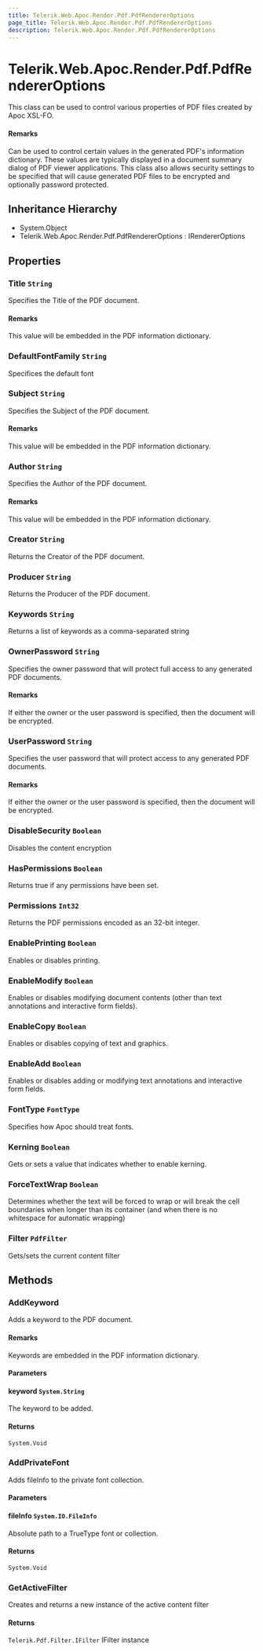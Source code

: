 ```yaml
---
title: Telerik.Web.Apoc.Render.Pdf.PdfRendererOptions
page_title: Telerik.Web.Apoc.Render.Pdf.PdfRendererOptions
description: Telerik.Web.Apoc.Render.Pdf.PdfRendererOptions
---
```


# Telerik.Web.Apoc.Render.Pdf.PdfRendererOptions

This class can be used to control various properties of PDF files
                created by Apoc XSL-FO.

#### Remarks
Can be used to control certain values in the generated PDF's information
                dictionary.  These values are typically displayed in a document summary 
                dialog of PDF viewer applications.
                This class also allows security settings to be specified that will 
                cause generated PDF files to be encrypted and optionally password protected.

## Inheritance Hierarchy

* System.Object
* Telerik.Web.Apoc.Render.Pdf.PdfRendererOptions : IRendererOptions

## Properties

###  Title `String`

Specifies the Title of the PDF document.

#### Remarks
This value will be embedded in the PDF information dictionary.

###  DefaultFontFamily `String`

Specifices the default font

###  Subject `String`

Specifies the Subject of the PDF document.

#### Remarks
This value will be embedded in the PDF information dictionary.

###  Author `String`

Specifies the Author of the PDF document.

#### Remarks
This value will be embedded in the PDF information dictionary.

###  Creator `String`

Returns the Creator of the PDF document.

###  Producer `String`

Returns the Producer of the PDF document.

###  Keywords `String`

Returns a list of keywords as a comma-separated string

###  OwnerPassword `String`

Specifies the owner password that will protect full access to any generated PDF documents.

#### Remarks
If either the owner or the user password is specified, 
                then the document will be encrypted.

###  UserPassword `String`

Specifies the user password that will protect access to any generated PDF documents.

#### Remarks
If either the owner or the user password is specified, 
                then the document will be encrypted.

###  DisableSecurity `Boolean`

Disables the content encryption

###  HasPermissions `Boolean`

Returns true if any permissions have been set.

###  Permissions `Int32`

Returns the PDF permissions encoded as an 32-bit integer.

###  EnablePrinting `Boolean`

Enables or disables printing.

###  EnableModify `Boolean`

Enables or disables modifying document contents (other than text annotations and 
                interactive form fields).

###  EnableCopy `Boolean`

Enables or disables copying of text and graphics.

###  EnableAdd `Boolean`

Enables or disables adding or modifying text annotations and interactive
                form fields.

###  FontType `FontType`

Specifies how Apoc should treat fonts.

###  Kerning `Boolean`

Gets or sets a value that indicates whether to enable kerning.

###  ForceTextWrap `Boolean`

Determines whether the text will be forced to wrap or will break the cell boundaries when
            longer than its container (and when there is no whitespace for automatic wrapping)

###  Filter `PdfFilter`

Gets/sets the current content filter

## Methods

###  AddKeyword

Adds a keyword to the PDF document.

#### Remarks
Keywords are embedded in the PDF information dictionary.

#### Parameters

#### keyword `System.String`

The keyword to be added.

#### Returns

`System.Void` 

###  AddPrivateFont

Adds fileInfo to the private font collection.

#### Parameters

#### fileInfo `System.IO.FileInfo`

Absolute path to a TrueType font or collection.

#### Returns

`System.Void` 

###  GetActiveFilter

Creates and returns a new instance of the active content filter

#### Returns

`Telerik.Pdf.Filter.IFilter` IFilter instance

